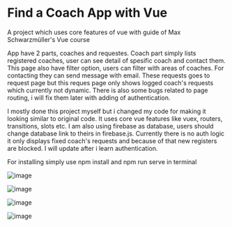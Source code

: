 # Find a Coach App with Vue
A project which uses core features of vue with guide of Max Schwarzmüller's Vue course
 
App have 2 parts, coaches and requestes. Coach part simply lists registered coaches, user can see detail of spesific coach and contact them. This page also have filter option, users can filter with areas of coaches. For contacting they can send message with email. These requests goes to request page but this reques page only shows logged coach's requests which currently not dynamic. There is also some bugs related to page routing, i will fix them later with adding of authentication.
 
I mostly done this project myself but i changed my code for making it looking similar to original code. It uses core vue features like  vuex, routers, transitions, slots etc. I am also using firebase as database, users should change database link to theirs in firebase.js. Currently there is no auth logic it only displays fixed coach's requests and because of that new registers are blocked. I will update after i learn authentication.

For installing simply use npm install and npm run serve in terminal

![image](https://user-images.githubusercontent.com/64266261/210182663-9c3dc312-e2e3-46e4-8b8a-84de49c3fec4.png)

![image](https://user-images.githubusercontent.com/64266261/210182967-6e8fc907-9551-4377-a28e-dd52e7f399af.png)

![image](https://user-images.githubusercontent.com/64266261/210182983-dbe31e53-1455-42f2-86f4-2873158ed08b.png)

![image](https://user-images.githubusercontent.com/64266261/210182670-cd4d3295-ec2c-4e3b-acf8-2ba6dc69f737.png)
